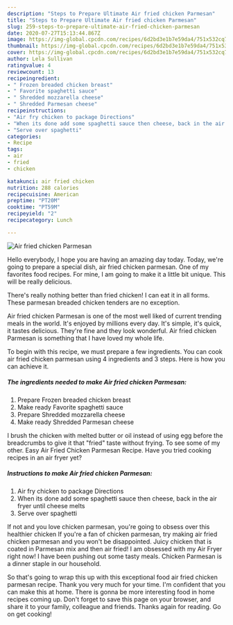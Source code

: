 ```yaml
---
description: "Steps to Prepare Ultimate Air fried chicken Parmesan"
title: "Steps to Prepare Ultimate Air fried chicken Parmesan"
slug: 259-steps-to-prepare-ultimate-air-fried-chicken-parmesan
date: 2020-07-27T15:13:44.867Z
image: https://img-global.cpcdn.com/recipes/6d2bd3e1b7e59da4/751x532cq70/air-fried-chicken-parmesan-recipe-main-photo.jpg
thumbnail: https://img-global.cpcdn.com/recipes/6d2bd3e1b7e59da4/751x532cq70/air-fried-chicken-parmesan-recipe-main-photo.jpg
cover: https://img-global.cpcdn.com/recipes/6d2bd3e1b7e59da4/751x532cq70/air-fried-chicken-parmesan-recipe-main-photo.jpg
author: Lela Sullivan
ratingvalue: 4
reviewcount: 13
recipeingredient:
- " Frozen breaded chicken breast"
- " Favorite spaghetti sauce"
- " Shredded mozzarella cheese"
- " Shredded Parmesan cheese"
recipeinstructions:
- "Air fry chicken to package Directions"
- "When its done add some spaghetti sauce then cheese, back in the air fryer until cheese melts"
- "Serve over spaghetti"
categories:
- Recipe
tags:
- air
- fried
- chicken

katakunci: air fried chicken 
nutrition: 288 calories
recipecuisine: American
preptime: "PT20M"
cooktime: "PT59M"
recipeyield: "2"
recipecategory: Lunch

---
```



![Air fried chicken Parmesan](https://img-global.cpcdn.com/recipes/6d2bd3e1b7e59da4/751x532cq70/air-fried-chicken-parmesan-recipe-main-photo.jpg)

Hello everybody, I hope you are having an amazing day today. Today, we're going to prepare a special dish, air fried chicken parmesan. One of my favorites food recipes. For mine, I am going to make it a little bit unique. This will be really delicious.

There&#39;s really nothing better than fried chicken! I can eat it in all forms. These parmesan breaded chicken tenders are no exception.

Air fried chicken Parmesan is one of the most well liked of current trending meals in the world. It's enjoyed by millions every day. It's simple, it's quick, it tastes delicious. They're fine and they look wonderful. Air fried chicken Parmesan is something that I have loved my whole life.


To begin with this recipe, we must prepare a few ingredients. You can cook air fried chicken parmesan using 4 ingredients and 3 steps. Here is how you can achieve it.

##### The ingredients needed to make Air fried chicken Parmesan:

1. Prepare  Frozen breaded chicken breast
1. Make ready  Favorite spaghetti sauce
1. Prepare  Shredded mozzarella cheese
1. Make ready  Shredded Parmesan cheese


I brush the chicken with melted butter or oil instead of using egg before the breadcrumbs to give it that &#34;fried&#34; taste without frying. To see some of my other. Easy Air Fried Chicken Parmesan Recipe. Have you tried cooking recipes in an air fryer yet? 

##### Instructions to make Air fried chicken Parmesan:

1. Air fry chicken to package Directions
1. When its done add some spaghetti sauce then cheese, back in the air fryer until cheese melts
1. Serve over spaghetti


If not and you love chicken parmesan, you&#39;re going to obsess over this healthier chicken If you&#39;re a fan of chicken parmesan, try making air fried chicken parmesan and you won&#39;t be disappointed. Juicy chicken that is coated in Parmesan mix and then air fried! I am obsessed with my Air Fryer right now! I have been pushing out some tasty meals. Chicken Parmesan is a dinner staple in our household. 

So that's going to wrap this up with this exceptional food air fried chicken parmesan recipe. Thank you very much for your time. I'm confident that you can make this at home. There is gonna be more interesting food in home recipes coming up. Don't forget to save this page on your browser, and share it to your family, colleague and friends. Thanks again for reading. Go on get cooking!
